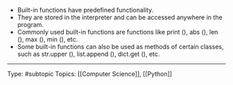 - Built-in functions have predefined functionality.
- They are stored in the interpreter and can be accessed anywhere in the program.
- Commonly used built-in functions are functions like print (), abs (), len (), max (), min (), etc.
- Some built-in functions can also be used as methods of certain classes, such as str.upper (), list.append (), dict.get (), etc.

___
Type: #subtopic 
Topics: [[Computer Science]], [[Python]]

